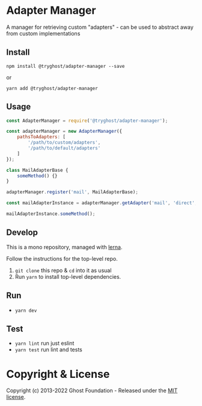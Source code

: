 # Adapter Manager

A manager for retrieving custom "adapters" - can be used to abstract away from custom implementations

## Install

`npm install @tryghost/adapter-manager --save`

or

`yarn add @tryghost/adapter-manager`


## Usage

```js
const AdapterManager = require('@tryghost/adapter-manager');

const adapterManager = new AdapterManager({
    pathsToAdapters: [
        '/path/to/custom/adapters',
        '/path/to/default/adapters'
    ]
});

class MailAdapterBase {
    someMethod() {}
}

adapterManager.register('mail', MailAdapterBase);

const mailAdapterInstance = adapterManager.getAdapter('mail', 'direct', mailConfig);

mailAdapterInstance.someMethod();
```


## Develop

This is a mono repository, managed with [lerna](https://lernajs.io/).

Follow the instructions for the top-level repo.
1. `git clone` this repo & `cd` into it as usual
2. Run `yarn` to install top-level dependencies.


## Run

- `yarn dev`


## Test

- `yarn lint` run just eslint
- `yarn test` run lint and tests




# Copyright & License

Copyright (c) 2013-2022 Ghost Foundation - Released under the [MIT license](LICENSE).
